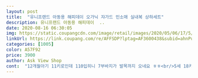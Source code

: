 ```yaml
---
layout: post 
title:  "유니프랜드 아동용 해피데이 오가닉 쟈가드 민소매 실내복 상하세트" 
description: 유니프랜드 아동용 해피데이  ..
date: 2020-08-16 06:30:05 
img: https://static.coupangcdn.com/image/retail/images/2020/05/06/17/5/a741dbff-f237-4a8e-bf26-46be67e11bc7.jpg 
linkUrl: https://link.coupang.com/re/AFFSDP?lptag=AF3600438&subid=ahnPublicAsk&pageKey=1548428562&itemId=2650338419&vendorItemId=70641187345&traceid=V0-113-d9dca53f6bc132a9 
categories: [1005] 
color: A57F92 
price: 3900 
author: Ask View Shop 
cont:  "12개월아기 11키로인데 110입히니 7부바지가 발목까지 오네요 ㅎㅎ<br/>5세 18키로그램<br/>7세 22키로그램<br/>90이 딱 좋은 사이즈.<br/> 100은 여유있는 사이즈인데<br/>보풀도 잘 안생기고 가성비 좋은 브랜드에요.<br/><br/>색감도좋고<br/>아이들한테 잘 맞아요<br/>양가 어르신들은 화사하니 예쁘다고 좋아하시고 ㅎㅎ<br/>열감기로 며칠 앓는동안 열 떨어뜨릴때 헐렁한 나시가 너무 유용했어요.<br/><br/>열날때 이거나시 입히고 기저귀만 채워놓고있음 좋아요.<br/><br/>원단도 좋고<br/>유니프렌드 실내복 몇벌가지고있는데 열많은 아기들치 사시사철 입기좋아요.<br/><br/>제가 쓴 후기가 조금이나마 도움이 되었으면 좋겠습니다.<br/>♡<br/>품질도 재질도 좋습니다<br/>프린트가 넘나 화려해서 제 개인적 취향은 아니지만<br/>헐렁헐렁한거 구비하느라 110 구입했어요.<br/><br/>" 
---
```

